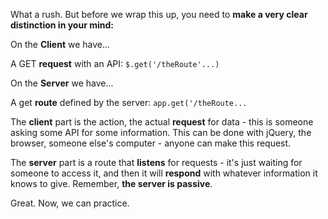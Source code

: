 
What a rush. But before we wrap this up, you need to **make a very clear distinction in your mind:**

  

On the **Client** we have...

A GET **request** with an API: ``$.get('/theRoute'...)``

  

On the **Server** we have...

A get **route** defined by the server: ``app.get('/theRoute...``

  

The **client** part is the action, the actual **request** for data - this is someone asking some API for some information. This can be done with jQuery, the browser, someone else's computer - anyone can make this request.

  

The **server** part is a route that **listens** for requests - it's just waiting for someone to access it, and then it will **respond** with whatever information it knows to give. Remember, **the server is passive**.

  

Great. Now, we can practice.